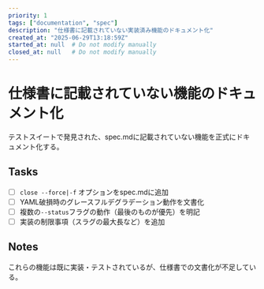 ```yaml
---
priority: 1
tags: ["documentation", "spec"]
description: "仕様書に記載されていない実装済み機能のドキュメント化"
created_at: "2025-06-29T13:18:59Z"
started_at: null  # Do not modify manually
closed_at: null   # Do not modify manually
---
```


# 仕様書に記載されていない機能のドキュメント化

テストスイートで発見された、spec.mdに記載されていない機能を正式にドキュメント化する。

## Tasks
- [ ] `close --force|-f` オプションをspec.mdに追加
- [ ] YAML破損時のグレースフルデグラデーション動作を文書化
- [ ] 複数の`--status`フラグの動作（最後のものが優先）を明記
- [ ] 実装の制限事項（スラグの最大長など）を追加

## Notes
これらの機能は既に実装・テストされているが、仕様書での文書化が不足している。

